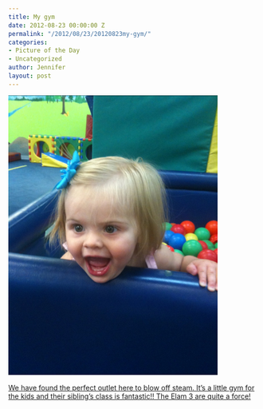```yaml
---
title: My gym
date: 2012-08-23 00:00:00 Z
permalink: "/2012/08/23/20120823my-gym/"
categories:
- Picture of the Day
- Uncategorized
author: Jennifer
layout: post
---
```


[<img height="560" alt="20120823-223642.jpg" width="420" class="alignnone " src="/assets/images/My-gym/1345761399000-missing.jpg" />](/assets/images/My-gym/1345761399000-missing.jpg)

[We have found the perfect outlet here to blow off steam. It&#8217;s a little gym for the kids and their sibling&#8217;s class is fantastic!! The Elam 3 are quite a force!](http://www.flickr.com/photos/jenniferandJennifers_photos/sets/72157631169619576/)
